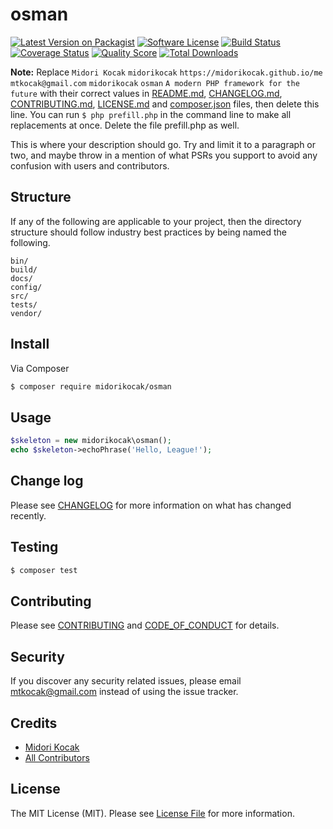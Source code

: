 # osman

[![Latest Version on Packagist][ico-version]][link-packagist]
[![Software License][ico-license]](LICENSE.md)
[![Build Status][ico-travis]][link-travis]
[![Coverage Status][ico-scrutinizer]][link-scrutinizer]
[![Quality Score][ico-code-quality]][link-code-quality]
[![Total Downloads][ico-downloads]][link-downloads]

**Note:** Replace ```Midori Kocak``` ```midorikocak``` ```https://midorikocak.github.io/me``` ```mtkocak@gmail.com``` ```midorikocak``` ```osman``` ```A modern PHP framework for the future``` with their correct values in [README.md](README.md), [CHANGELOG.md](CHANGELOG.md), [CONTRIBUTING.md](CONTRIBUTING.md), [LICENSE.md](LICENSE.md) and [composer.json](composer.json) files, then delete this line. You can run `$ php prefill.php` in the command line to make all replacements at once. Delete the file prefill.php as well.

This is where your description should go. Try and limit it to a paragraph or two, and maybe throw in a mention of what
PSRs you support to avoid any confusion with users and contributors.

## Structure

If any of the following are applicable to your project, then the directory structure should follow industry best practices by being named the following.

```
bin/        
build/
docs/
config/
src/
tests/
vendor/
```


## Install

Via Composer

``` bash
$ composer require midorikocak/osman
```

## Usage

``` php
$skeleton = new midorikocak\osman();
echo $skeleton->echoPhrase('Hello, League!');
```

## Change log

Please see [CHANGELOG](CHANGELOG.md) for more information on what has changed recently.

## Testing

``` bash
$ composer test
```

## Contributing

Please see [CONTRIBUTING](CONTRIBUTING.md) and [CODE_OF_CONDUCT](CODE_OF_CONDUCT.md) for details.

## Security

If you discover any security related issues, please email mtkocak@gmail.com instead of using the issue tracker.

## Credits

- [Midori Kocak][link-author]
- [All Contributors][link-contributors]

## License

The MIT License (MIT). Please see [License File](LICENSE.md) for more information.

[ico-version]: https://img.shields.io/packagist/v/midorikocak/osman.svg?style=flat-square
[ico-license]: https://img.shields.io/badge/license-MIT-brightgreen.svg?style=flat-square
[ico-travis]: https://img.shields.io/travis/midorikocak/osman/master.svg?style=flat-square
[ico-scrutinizer]: https://img.shields.io/scrutinizer/coverage/g/midorikocak/osman.svg?style=flat-square
[ico-code-quality]: https://img.shields.io/scrutinizer/g/midorikocak/osman.svg?style=flat-square
[ico-downloads]: https://img.shields.io/packagist/dt/midorikocak/osman.svg?style=flat-square

[link-packagist]: https://packagist.org/packages/midorikocak/osman
[link-travis]: https://travis-ci.org/midorikocak/osman
[link-scrutinizer]: https://scrutinizer-ci.com/g/midorikocak/osman/code-structure
[link-code-quality]: https://scrutinizer-ci.com/g/midorikocak/osman
[link-downloads]: https://packagist.org/packages/midorikocak/osman
[link-author]: https://github.com/midorikocak
[link-contributors]: ../../contributors
